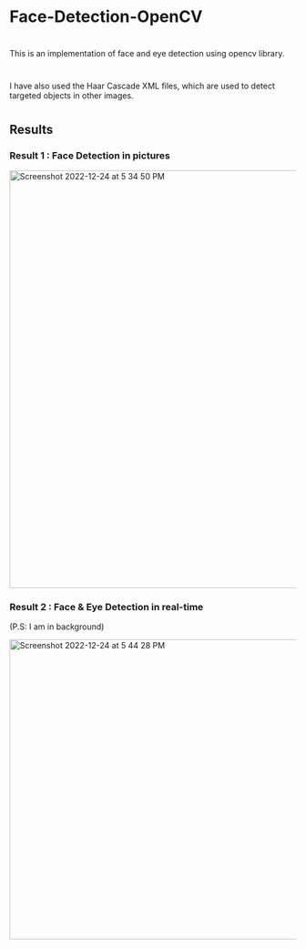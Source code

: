 # Face-Detection-OpenCV

#
This is an implementation of face and eye detection using opencv library.
#
I have also used the Haar Cascade XML files, which are used to detect targeted objects in other images.
#

## Results

### Result 1 : Face Detection in pictures


<img width="734" alt="Screenshot 2022-12-24 at 5 34 50 PM" src="https://user-images.githubusercontent.com/87461631/209435326-5d983143-77aa-4f3f-a26b-4f6a4b40614c.png">

### Result 2 : Face & Eye Detection in real-time
(P.S: I am in background)

<img width="527" alt="Screenshot 2022-12-24 at 5 44 28 PM" src="https://user-images.githubusercontent.com/87461631/209435889-5ff76541-4054-4ee3-9d50-8c3cb75a36fd.png">
